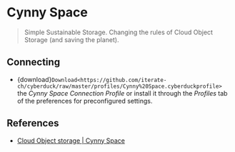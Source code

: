 Cynny Space
====

> Simple Sustainable Storage. Changing the rules of Cloud Object Storage (and saving the planet).

## Connecting

- {download}`Download<https://github.com/iterate-ch/cyberduck/raw/master/profiles/Cynny%20Space.cyberduckprofile>` the *Cynny Space Connection Profile* or install it through the *Profiles* tab of the preferences for preconfigured settings.

## References

- [Cloud Object storage | Cynny Space](https://www.theswarm.co/)